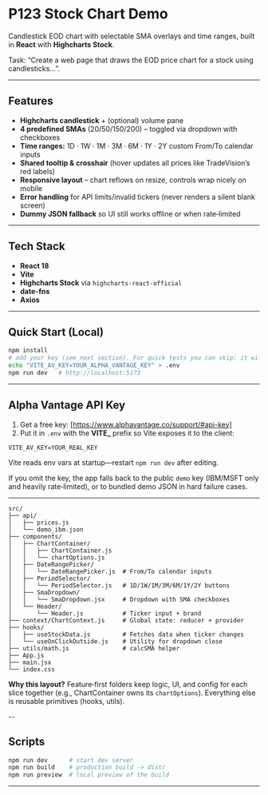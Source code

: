 # P123 Stock Chart Demo

Candlestick EOD chart with selectable SMA overlays and time ranges, built in **React** with **Highcharts Stock**.

Task: “Create a web page that draws the EOD price chart for a stock using candlesticks…”.

---

## Features

* **Highcharts candlestick** + (optional) volume pane
* **4 predefined SMAs** (20/50/150/200) – toggled via dropdown with checkboxes
* **Time ranges:** 1D · 1W · 1M · 3M · 6M · 1Y · 2Y custom From/To calendar inputs
* **Shared tooltip & crosshair** (hover updates all prices like TradeVision’s red labels)
* **Responsive layout** – chart reflows on resize, controls wrap nicely on mobile
* **Error handling** for API limits/invalid tickers (never renders a silent blank screen)
* **Dummy JSON fallback** so UI still works offline or when rate‑limited

---

## Tech Stack

* **React 18**
* **Vite**
* **Highcharts Stock** via `highcharts-react-official`
* **date-fns**
* **Axios**

---

## Quick Start (Local)

```bash
npm install
# add your key (see next section). For quick tests you can skip; it will use 'demo'.
echo "VITE_AV_KEY=YOUR_ALPHA_VANTAGE_KEY" > .env
npm run dev   # http://localhost:5173
```

---

## Alpha Vantage API Key

1. Get a free key: [https://www.alphavantage.co/support/#api-key]
2. Put it in `.env` with the **VITE\_** prefix so Vite exposes it to the client:

```
VITE_AV_KEY=YOUR_REAL_KEY
```

Vite reads env vars at startup—restart `npm run dev` after editing.

If you omit the key, the app falls back to the public `demo` key (IBM/MSFT only and heavily rate‑limited), or to bundled demo JSON in hard failure cases.

---



```
src/
├── api/
│   ├── prices.js
│   └── demo_ibm.json
├── components/
│   ├── ChartContainer/
│   │   ├── ChartContainer.js
│   │   └── chartOptions.js
│   ├── DateRangePicker/
│   │   └── DateRangePicker.js  # From/To calendar inputs
│   ├── PeriodSelector/
│   │   └── PeriodSelector.js   # 1D/1W/1M/3M/6M/1Y/2Y buttons
│   ├── SmaDropdown/
│   │   └── SmaDropdown.jsx     # Dropdown with SMA checkboxes
│   └── Header/
│       └── Header.js           # Ticker input + brand
├── context/ChartContext.js     # Global state: reducer + provider
├── hooks/
│   ├── useStockData.js         # Fetches data when ticker changes
│   └── useOnClickOutside.js    # Utility for dropdown close
├── utils/math.js               # calcSMA helper
├── App.js
├── main.jsx
└── index.css
```

**Why this layout?** Feature‑first folders keep logic, UI, and config for each slice together (e.g., ChartContainer owns its `chartOptions`). Everything else is reusable primitives (hooks, utils).

--

## Scripts

```bash
npm run dev      # start dev server
npm run build    # production build -> dist/
npm run preview  # local preview of the build
```

---